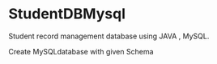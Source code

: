 # StudentDBMysql
Student record management database using JAVA , MySQL.

Create MySQLdatabase with given Schema
